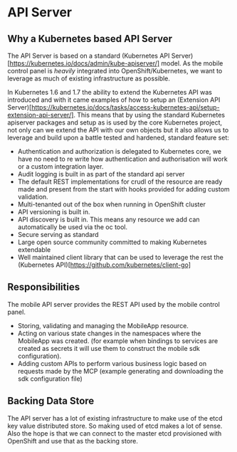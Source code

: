 # API Server


## Why a Kubernetes based API Server
The API Server is based on a standard (Kubernetes API Server)[https://kubernetes.io/docs/admin/kube-apiserver/] model. As the mobile control panel is *heavily* integrated into OpenShift/Kubernetes, we want to leverage as much of existing infrastructure as possible. 

In Kubernetes 1.6 and 1.7 the ability to extend the Kubernetes API was introduced and with it came examples of how to setup an (Extension API Server)[https://kubernetes.io/docs/tasks/access-kubernetes-api/setup-extension-api-server/]. This means that by using the standard Kubernetes apiserver packages and setup as is used by the core Kubernetes project, not only can we extend the API with our own objects but it also allows us to leverage and build upon a battle tested and hardened, standard feature set:
- Authentication and authorization is delegated to Kubernetes core, we have no need to re write how authentication and authorisation will work or a custom integration layer.
- Audit logging is built in as part of the standard api server
- The default REST implementations for crudl of the resource are ready made and present from the start with hooks provided for adding custom validation.
- Multi-tenanted out of the box when running in OpenShift cluster
- API versioning is built in.
- API discovery is built in. This means any resource we add can automatically be used via the oc tool.
- Secure serving as standard
- Large open source community committed to making Kubernetes extendable
- Well maintained client library that can be used to leverage the rest the (Kubernetes API)[https://github.com/kubernetes/client-go]

## Responsibilities
The mobile API server provides the REST API used by the mobile control panel. 

- Storing, validating and managing the MobileApp resource. 
- Acting on various state changes in the namespaces where the MobileApp was created. (for example when bindings to services are created as secrets it will use them to construct the mobile sdk configuration).
- Adding custom APIs to perform various business logic based on requests made by the MCP (example generating and downloading the sdk configuration file)

## Backing Data Store
The API server has a lot of existing infrastructure to make use of the etcd key value distributed store. So making used of etcd makes a lot of sense. Also the hope is that we can connect to the master etcd provisioned with OpenShift and use that as the backing store.
